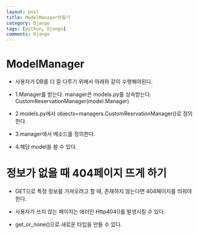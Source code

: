 ```yaml
---
layout: post
title: ModelManager만들기
category: Django
tags: [python, Django]
comments: Django
---
```


# ModelManager

- 사용자가 DB를 더 잘 다루기 위해서 아래와 같이 수행해야된다.

- 1.Manager를 받는다. manager은 models.py를 상속받는다. CustomReservationManager(model.Manager)

- 2.models.py에서 objects=managers.CustomResrvationManager()로 정의한다.

- 3.manager에서 메소드를 정의한다.

- 4.해당 model을 쓸 수 있다.

# 정보가 없을 때 404페이지 뜨게 하기

- GET으로 특정 정보를 가져오려고 할 때, 존재하지 않는다면 404페이지를 띄워야 한다.

- 사용자가 쓰지 않는 페이지는 에러인 Http404()를 발생시킬 수 있다.

- get_or_none()으로 새로운 타입을 만들 수 있다.

